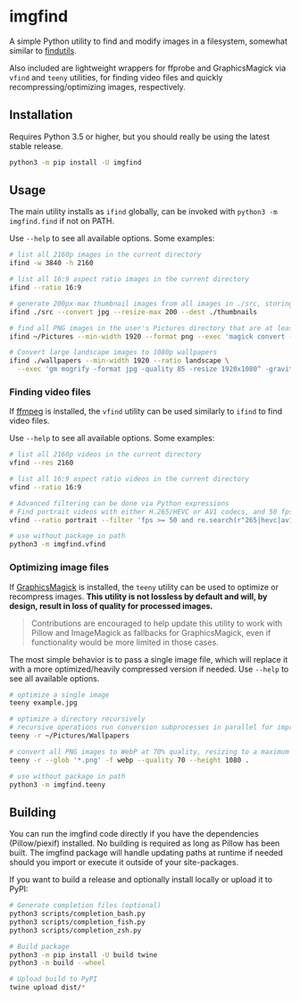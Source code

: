 # imgfind

A simple Python utility to find and modify images in a filesystem, somewhat similar to [findutils](https://www.gnu.org/software/findutils/).

Also included are lightweight wrappers for ffprobe and GraphicsMagick via `vfind` and `teeny` utilities, for finding video files and quickly recompressing/optimizing images, respectively.

## Installation

Requires Python 3.5 or higher, but you should really be using the latest stable release.

```bash
python3 -m pip install -U imgfind
```

## Usage

The main utility installs as `ifind` globally, can be invoked with `python3 -m imgfind.find` if not on PATH.

Use `--help` to see all available options. Some examples:

```bash
# list all 2160p images in the current directory
ifind -w 3840 -h 2160

# list all 16:9 aspect ratio images in the current directory
ifind --ratio 16:9

# generate 200px-max thumbnail images from all images in ./src, storing them in ./thumbnails
ifind ./src --convert jpg --resize-max 200 --dest ./thumbnails

# find all PNG images in the user's Pictures directory that are at least 1920 pixels wide, and convert them to WebP using ImageMagick (via --exec)
ifind ~/Pictures --min-width 1920 --format png --exec 'magick convert -format webp {}'

# Convert large landscape images to 1080p wallpapers
ifind ./wallpapers --min-width 1920 --ratio landscape \
  --exec 'gm mogrify -format jpg -quality 85 -resize 1920x1080^ -gravity Center -crop 1920x1080 {}'
```

### Finding video files

If [ffmpeg](https://ffmpeg.org) is installed, the `vfind` utility can be used similarly to `ifind` to find video files.

Use `--help` to see all available options. Some examples:

```bash
# list all 2160p videos in the current directory
vfind --res 2160

# list all 16:9 aspect ratio videos in the current directory
vfind --ratio 16:9

# Advanced filtering can be done via Python expressions
# Find portrait videos with either H.265/HEVC or AV1 codecs, and 50 fps or higher
vfind --ratio portrait --filter 'fps >= 50 and re.search(r"265|hevc|av1", video_codec)'

# use without package in path
python3 -m imgfind.vfind
```

### Optimizing image files

If [GraphicsMagick](http://www.graphicsmagick.org/) is installed, the `teeny` utility can be used to optimize or recompress images. **This utility is not lossless by default and will, by design, result in loss of quality for processed images.**

> Contributions are encouraged to help update this utility to work with Pillow and ImageMagick as fallbacks for GraphicsMagick, even if functionality would be more limited in those cases.

The most simple behavior is to pass a single image file, which will replace it with a more optimized/heavily compressed version if needed. Use `--help` to see all available options.

```bash
# optimize a single image
teeny example.jpg

# optimize a directory recursively
# recursive operations run conversion subprocesses in parallel for improved performance
teeny -r ~/Pictures/Wallpapers

# convert all PNG images to WebP at 70% quality, resizing to a maximum height of 1080px
teeny -r --glob '*.png' -f webp --quality 70 --height 1080 .

# use without package in path
python3 -m imgfind.teeny
```

## Building

You can run the imgfind code directly if you have the dependencies (Pillow/piexif) installed. No building is required as long as Pillow has been built. The imgfind package will handle updating paths at runtime if needed should you import or execute it outside of your site-packages.

If you want to build a release and optionally install locally or upload it to PyPI:

```bash
# Generate completion files (optional)
python3 scripts/completion_bash.py
python3 scripts/completion_fish.py
python3 scripts/completion_zsh.py

# Build package
python3 -m pip install -U build twine
python3 -m build --wheel

# Upload build to PyPI
twine upload dist/*
```

